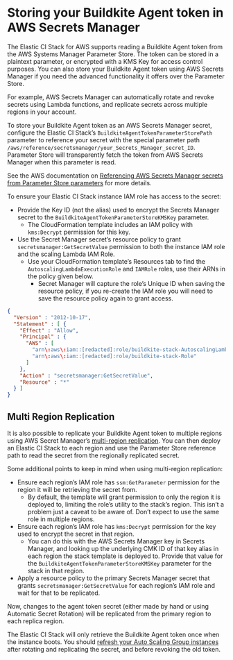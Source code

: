 # Storing your Buildkite Agent token in AWS Secrets Manager

The Elastic CI Stack for AWS supports reading a Buildkite Agent token from
the AWS Systems Manager Parameter Store. The token can be stored in a plaintext
parameter, or encrypted with a KMS Key for access control purposes. You can also store your Buildkite Agent token using AWS Secrets Manager if
you need the advanced functionality it offers over the Parameter
Store.

For example, AWS Secrets Manager can automatically rotate and
revoke secrets using Lambda functions, and replicate secrets across multiple
regions in your account.

To store your Buildkite Agent token as an AWS Secrets
Manager secret, configure the Elastic CI Stack’s
`BuildkiteAgentTokenParameterStorePath` parameter to reference your secret with
the special parameter path `/aws/reference/secretsmanager/your_Secrets_Manager_secret_ID`.
Parameter Store will transparently fetch the token from AWS Secrets
Manager when this parameter is read.

See the AWS documentation on [Referencing AWS Secrets Manager secrets from Parameter Store parameters](https://docs.aws.amazon.com/systems-manager/latest/userguide/integration-ps-secretsmanager.html)
for more details.

To ensure your Elastic CI Stack instance IAM role has access to the secret:

- Provide the Key ID (not the alias) used to encrypt the Secrets Manager secret to the `BuildkiteAgentTokenParameterStoreKMSKey` parameter.
	- The CloudFormation template includes an IAM policy with `kms:Decrypt` permission for this key.
- Use the Secret Manager secret’s resource policy to grant `secretsmanager:GetSecretValue` permission to both the instance IAM role and the scaling Lambda IAM Role.
  - Use your CloudFormation template’s Resources tab to find the `AutoscalingLambdaExecutionRole` and `IAMRole` roles, use their ARNs in the policy given below.
	- Secret Manager will capture the role’s Unique ID when saving the resource
  policy, if you re-create the IAM role you will need to save the resource
  policy again to grant access.

```json
{
  "Version" : "2012-10-17",
  "Statement" : [ {
    "Effect" : "Allow",
    "Principal" : {
      "AWS" : [
        "arn\:aws\:iam::[redacted]:role/buildkite-stack-AutoscalingLambdaExecutionRole",
        "arn\:aws\:iam::[redacted]:role/buildkite-stack-Role"
      ]
    },
    "Action" : "secretsmanager:GetSecretValue",
    "Resource" : "*"
  } ]
}
```

## Multi Region Replication

It is also possible to replicate your Buildkite Agent token to multiple regions
using AWS Secret Manager’s [multi-region replication](https://docs.aws.amazon.com/secretsmanager/latest/userguide/create-manage-multi-region-secrets.html). You
can then deploy an Elastic CI Stack to each region and use the Parameter Store
reference path to read the secret from the regionally replicated secret.

Some additional points to keep in mind when using multi-region replication:

- Ensure each region’s IAM role has `ssm:GetParameter` permission for the region
it will be retrieving the secret from.
    - By default, the template will grant permission to only the region it is
    deployed to, limiting the role’s utility to the stack’s region. This isn’t a
    problem just a caveat to be aware of. Don’t expect to use the same role in
    multiple regions.
- Ensure each region’s IAM role has `kms:Decrypt` permission for the key used to
encrypt the secret in that region.
    - You can do this with the AWS Secrets Manager key in Secrets
    Manager, and looking up the underlying CMK ID of that key alias in each
    region the stack template is deployed to. Provide that value for the
    `BuildkiteAgentTokenParameterStoreKMSKey` parameter for the stack in that
    region.
- Apply a resource policy to the primary Secrets Manager secret that grants
`secretsmanager:GetSecretValue` for each region’s IAM role and wait for that to
be replicated.

Now, changes to the agent token secret (either made by hand or using Automatic
Secret Rotation) will be replicated from the primary region to each replica
region.

The Elastic CI Stack will only retrieve the Buildkite Agent token once when the
instance boots. You should [refresh your Auto Scaling Group instances](https://docs.aws.amazon.com/autoscaling/ec2/userguide/asg-instance-refresh.html)
after rotating and replicating the secret, and before revoking the old token.
